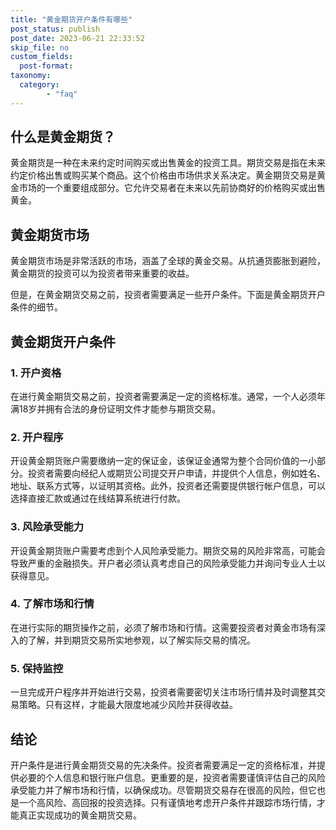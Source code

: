 ```yaml
---
title: "黄金期货开户条件有哪些"
post_status: publish
post_date: 2023-06-21 22:33:52
skip_file: no
custom_fields: 
  post-format: 
taxonomy:
  category:
        - "faq"
---
```


## 什么是黄金期货？

黄金期货是一种在未来约定时间购买或出售黄金的投资工具。期货交易是指在未来约定价格出售或购买某个商品。这个价格由市场供求关系决定。黄金期货交易是黄金市场的一个重要组成部分。它允许交易者在未来以先前协商好的价格购买或出售黄金。

## 黄金期货市场

黄金期货市场是非常活跃的市场，涵盖了全球的黄金交易。从抗通货膨胀到避险，黄金期货的投资可以为投资者带来重要的收益。

但是，在黄金期货交易之前，投资者需要满足一些开户条件。下面是黄金期货开户条件的细节。

## 黄金期货开户条件

### 1. 开户资格

在进行黄金期货交易之前，投资者需要满足一定的资格标准。通常，一个人必须年满18岁并拥有合法的身份证明文件才能参与期货交易。

### 2. 开户程序

开设黄金期货账户需要缴纳一定的保证金，该保证金通常为整个合同价值的一小部分。投资者需要向经纪人或期货公司提交开户申请，并提供个人信息，例如姓名、地址、联系方式等，以证明其资格。此外，投资者还需要提供银行帐户信息，可以选择直接汇款或通过在线结算系统进行付款。

### 3. 风险承受能力

开设黄金期货账户需要考虑到个人风险承受能力。期货交易的风险非常高，可能会导致严重的金融损失。开户者必须认真考虑自己的风险承受能力并询问专业人士以获得意见。

### 4. 了解市场和行情

在进行实际的期货操作之前，必须了解市场和行情。这需要投资者对黄金市场有深入的了解，并到期货交易所实地参观，以了解实际交易的情况。

### 5. 保持监控

一旦完成开户程序并开始进行交易，投资者需要密切关注市场行情并及时调整其交易策略。只有这样，才能最大限度地减少风险并获得收益。

## 结论

开户条件是进行黄金期货交易的先决条件。投资者需要满足一定的资格标准，并提供必要的个人信息和银行账户信息。更重要的是，投资者需要谨慎评估自己的风险承受能力并了解市场和行情，以确保成功。尽管期货交易存在很高的风险，但它也是一个高风险、高回报的投资选择。只有谨慎地考虑开户条件并跟踪市场行情，才能真正实现成功的黄金期货交易。
